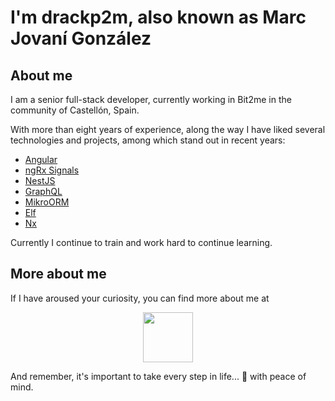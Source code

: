 # I'm drackp2m, also known as Marc Jovaní González

## About me

I am a senior full-stack developer, currently working in Bit2me in the community of Castellón, Spain.

With more than eight years of experience, along the way I have liked several technologies and projects, among which stand out in recent years:
- [Angular](https://github.com/angular/angular)
- [ngRx Signals](https://ngrx.io/guide/signals)
- [NestJS](https://github.com/nestjs/nest)
- [GraphQL](https://github.com/graphql/graphql-js)
- [MikroORM](https://github.com/mikro-orm/mikro-orm)
- [Elf](https://github.com/ngneat/elf)
- [Nx](https://github.com/nrwl/nx)

Currently I continue to train and work hard to continue learning.

## More about me

If I have aroused your curiosity, you can find more about me at

<a style="display: flex; flex-direction: column; align-items: center;" href="https://linkedin.com/in/drackp2m" target="_blank">
<picture>
<source srcset="https://raw.githubusercontent.com/drackp2m/drackp2m/main/assets/linkedin.svg" media="(prefers-color-scheme: light)">
<source srcset="https://raw.githubusercontent.com/drackp2m/drackp2m/main/assets/linkedin-dark.svg" media="(prefers-color-scheme: dark)">
<img width="80">
</picture>
</a>

And remember, it's important to take every step in life... 🛀 with peace of mind.

<!--
**drackp2m/drackp2m** is a ✨ _special_ ✨ repository because its `README.md` (this file) appears on your GitHub profile.

Here are some ideas to get you started:

- 🔭 I’m currently working on ...
- 🌱 I’m currently learning ...
- 👯 I’m looking to collaborate on ...
- 🤔 I’m looking for help with ...
- 💬 Ask me about ...
- 📫 How to reach me: ...
- 😄 Pronouns: ...
- ⚡ Fun fact: ...
  -->
